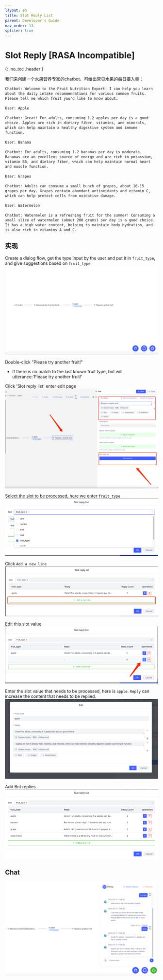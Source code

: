 ```yaml
---
layout: en
title: Slot Reply List
parent: Developer's Guide
nav_order: 13
spliter: true
---
```


# Slot Reply  [RASA Incompatible]
{: .no_toc .header }

我们来创建一个水果营养专家的chatbot，可给出常见水果的每日摄入量：

```text
Chatbot: Welcome to the Fruit Nutrition Expert! I can help you learn about the daily intake recommendations for various common fruits. Please tell me which fruit you'd like to know about.

User: Apple

Chatbot: Great! For adults, consuming 1-2 apples per day is a good choice. Apples are rich in dietary fiber, vitamins, and minerals, which can help maintain a healthy digestive system and immune function.

User: Banana

Chatbot: For adults, consuming 1-2 bananas per day is moderate. Bananas are an excellent source of energy and are rich in potassium, vitamin B6, and dietary fiber, which can help maintain normal heart and muscle function.

User: Grapes

Chatbot: Adults can consume a small bunch of grapes, about 10-15 grapes per day. Grapes contain abundant antioxidants and vitamin C, which can help protect cells from oxidative damage.

User: Watermelon

Chatbot: Watermelon is a refreshing fruit for the summer! Consuming a small slice of watermelon (about 200 grams) per day is a good choice. It has a high water content, helping to maintain body hydration, and is also rich in vitamins A and C.

```

## 实现
Create a dialog flow, get the type input by the user and put it in `fruit_type`, and give suggestions based on `fruit_type`![01-slot-reply-list.png](/assets/images/tutorial/slot_reply_list/01-slot-reply-list.png)

Double-click "Please try another fruit!" 
- If there is no match to the last known fruit type, bot will utterance:'Please try another fruit!'

Click 'Slot reply list' enter edit page
![img_5.png](/assets/images/tutorial/slot_reply_list/02-slot-reply-list.png)

Select the slot to be processed, here we enter `fruit_type`
![img_3.png](/assets/images/tutorial/slot_reply_list/03-slot-reply-list.png)

Click `Add a new line`
![img_1.png](/assets/images/tutorial/slot_reply_list/04-slot-reply-list.png)

Edit this slot value
![img_2.png](/assets/images/tutorial/slot_reply_list/05-slot-reply-list.png)

Enter the slot value that needs to be processed, here is `apple`. `Reply` can increase the content that needs to be replied.
![img.png](/assets/images/tutorial/slot_reply_list/06-slot-reply-list.png)

Add Bot replies
![img_4.png](/assets/images/tutorial/slot_reply_list/07-slot-reply-list.png)

## Chat
![img.png](/assets/images/tutorial/slot_reply_list/08-slot-reply-list.png)